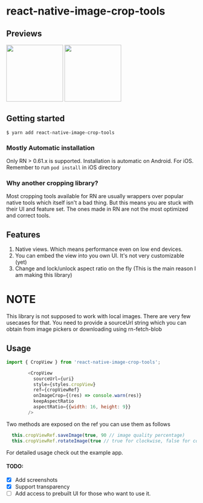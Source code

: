 # react-native-image-crop-tools

## Previews
<p float="left">
  <img src="https://github.com/hiblocks/react-native-image-crop-tools/blob/master/previews/android-preview.gif?raw=true" width="150" />
  <img src="https://github.com/hiblocks/react-native-image-crop-tools/blob/master/previews/ios-preview.gif?raw=true" width="150" />
</p>

## Getting started

`$ yarn add react-native-image-crop-tools`

### Mostly Automatic installation

Only RN > 0.61.x is supported. Installation is automatic on Android. For iOS. Remember to run `pod install` in iOS directory

### Why another cropping library?

Most cropping tools available for RN are usually wrappers over popular native tools which itself isn't a bad thing. But this means you are stuck with their UI and feature set. The ones made in RN are not the most optimized and correct tools.

## Features

1. Native views. Which means performance even on low end devices.
2. You can embed the view into you own UI. It's not very customizable (yet)
3. Change and lock/unlock aspect ratio on the fly (This is the main reason I am making this library)

# NOTE

This library is not supposed to work with local images. There are very few usecases for that. You need to provide a sourceUrl string which you can obtain from image pickers or downloading using rn-fetch-blob

## Usage
```javascript
import { CropView } from 'react-native-image-crop-tools';

        <CropView
          sourceUrl={uri}
          style={styles.cropView}
          ref={cropViewRef}
          onImageCrop={(res) => console.warn(res)}
          keepAspectRatio
          aspectRatio={{width: 16, height: 9}}
        />
```

Two methods are exposed on the ref you can use them as follows

```javascript
  this.cropViewRef.saveImage(true, 90 // image quality percentage)
  this.cropViewRef.rotateImage(true // true for clockwise, false for counterclockwise)
```

For detailed usage check out the example app.

#### TODO:

- [x] Add screenshots
- [x] Support transparency
- [ ] Add access to prebuilt UI for those who want to use it.
